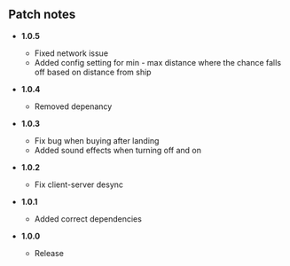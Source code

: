 ## Patch notes
- **1.0.5** 
	- Fixed network issue
	- Added config setting for min - max distance where the chance falls off based on distance from ship

- **1.0.4** 
	- Removed depenancy

- **1.0.3**
	- Fix bug when buying after landing
	- Added sound effects when turning off and on

- **1.0.2**
	- Fix client-server desync

- **1.0.1**
	- Added correct dependencies

- **1.0.0**
	- Release